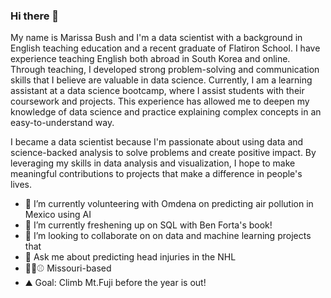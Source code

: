 ### Hi there 👋

My name is Marissa Bush and I'm a data scientist with a background in English teaching education and a recent graduate of Flatiron School. I have experience teaching English both abroad in South Korea and online. Through teaching, I developed strong problem-solving and communication skills that I believe are valuable in data science. Currently, I am a learning assistant at a data science bootcamp, where I assist students with their coursework and projects. This experience has allowed me to deepen my knowledge of data science and practice explaining complex concepts in an easy-to-understand way.

I became a data scientist because I'm passionate about using data and science-backed analysis to solve problems and create positive impact. By leveraging my skills in data analysis and visualization, I hope to make meaningful contributions to projects that make a difference in people's lives.


- 🔭 I’m currently volunteering with Omdena on predicting air pollution in Mexico using AI
- 🌱 I’m currently freshening up on SQL with Ben Forta's book!
- 👯 I’m looking to collaborate on on data and machine learning projects that
- 💬 Ask me about predicting head injuries in the NHL
- 🏈🥩⚾ Missouri-based
- ⛰️ Goal: Climb Mt.Fuji before the year is out! 
